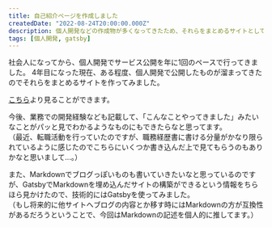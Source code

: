 ```yaml
---
title: 自己紹介ページを作成しました
createdDate: "2022-08-24T20:00:00.000Z"
description: 個人開発などの作成物が多くなってきたため、それらをまとめるサイトとして自己紹介ページを作成しました。
tags: [個人開発, gatsby]
---
```


社会人になってから、個人開発でサービス公開を年に1回のペースで行ってきました。
4年目になった現在、ある程度、個人開発で公開したものが溜まってきたのでそれらをまとめるサイトを作ってみました。

[こちら](/about)より見ることができます。

今後、業務での開発経験なども記載して、「こんなことやってきました」みたいなことがパッと見でわかるようなものにもできたらなと思ってます。  
（最近、転職活動を行っていたのですが、職務経歴書に書ける分量がかなり限られているように感じたのでこちらにいくつか書き込んだ上で見てもらうのもありかなと思いまして...。）

また、Markdownでブログっぽいものも書いていきたいなと思っているのですが、GatsbyでMarkdownを埋め込んだサイトの構築ができるという情報をちらほら見かけたので、技術的にはGatsbyを使ってみました。  
（もし将来的に他サイトへブログの内容とか移す時にはMarkdownの方が互換性があるだろうということで、今回はMarkdownの記述を個人的に推してます。）
